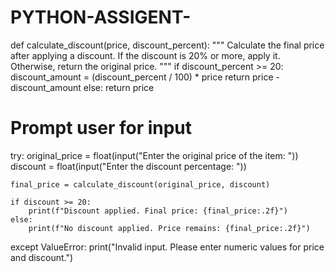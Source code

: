 # PYTHON-ASSIGENT-
def calculate_discount(price, discount_percent):
    """
    Calculate the final price after applying a discount.
    If the discount is 20% or more, apply it. Otherwise, return the original price.
    """
    if discount_percent >= 20:
        discount_amount = (discount_percent / 100) * price
        return price - discount_amount
    else:
        return price


# Prompt user for input
try:
    original_price = float(input("Enter the original price of the item: "))
    discount = float(input("Enter the discount percentage: "))

    final_price = calculate_discount(original_price, discount)

    if discount >= 20:
        print(f"Discount applied. Final price: {final_price:.2f}")
    else:
        print(f"No discount applied. Price remains: {final_price:.2f}")

except ValueError:
    print("Invalid input. Please enter numeric values for price and discount.")

